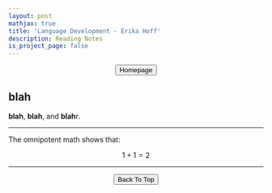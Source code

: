 ```yaml
---
layout: post
mathjax: true
title: 'Language Development - Erika Hoff'
description: Reading Notes
is_project_page: false
---
```



<p style="text-align:center;">
<button type="button" onclick="window.location.href='index.html';">Homepage</button>
</p>

## blah
**blah**, **blah**, and **blah**r.

***
The omnipotent math shows that:

$$
1+1 = 2
$$
***

<p style="text-align:center;">
<button type="button" onclick="window.location.href='#top';">Back To Top</button>
<p>
